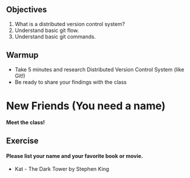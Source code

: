 ## Objectives
1. What is a distributed version control system?
1. Understand basic git flow.
1. Understand basic git commands.

## Warmup
- Take 5 minutes and research Distributed Version Control System (like Git!)
- Be ready to share your findings with the class

# New Friends (You need a name)

**Meet the class!**


## Exercise
#### Please list your name and your favorite book or movie.
- Kat - The Dark Tower by Stephen King
